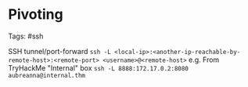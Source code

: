 # Pivoting
Tags: #ssh

SSH tunnel/port-forward
`ssh -L <local-ip>:<another-ip-reachable-by-remote-host>:<remote-port> <username>@<remote-host>`
e.g. From TryHackMe "Internal" box
`ssh -L 8888:172.17.0.2:8080 aubreanna@internal.thm`